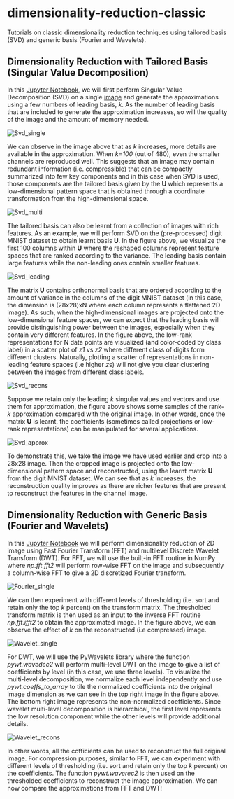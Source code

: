 # dimensionality-reduction-classic
Tutorials on classic dimensionality reduction techniques using tailored basis (SVD) and generic basis (Fourier and Wavelets).

## Dimensionality Reduction with Tailored Basis (Singular Value Decomposition)

In this [Jupyter Notebook](https://github.com/rsyamil/dimensionality-reduction-classic/blob/master/dimensionality_reduction_classic_tailored.ipynb), we will first perform Singular Value Decomposition (SVD) on a single [image](https://phys.org/news/2019-09-image-rio-negro-solimes-river.html) and generate the approximations using a few numbers of leading basis, *k*. As the number of leading basis that are included to generate the approximation increases, so will the quality of the image and the amount of memory needed. 

![Svd_single](/readme/svd_single_image.png)

We can observe in the image above that as *k* increases, more details are available in the approximation. When *k=100* (out of 480), even the smaller channels are reproduced well. This suggests that an image may contain redundant information (i.e. compressible) that can be compactly summarized into few key components and in this case when SVD is used, those components are the tailored basis given by the **U** which represents a low-dimensional pattern space that is obtained through a coordinate transformation from the high-dimensional space. 

![Svd_multi](/readme/svd_multi_basis.png)

The tailored basis can also be learnt from a collection of images with rich features. As an example, we will perform SVD on the (pre-processed) digit MNIST dataset to obtain learnt basis **U**. In the figure above, we visualize the first 100 columns within **U** where the reshaped columns represent feature spaces that are ranked according to the variance. The leading basis contain large features while the non-leading ones contain smaller features.

![Svd_leading](/readme/svd_multi_basis_leading.png)

The matrix **U** contains orthonormal basis that are ordered according to the amount of variance in the columns of the digit MNIST dataset (in this case, the dimension is (28x28)xN where each column represents a flattened 2D image). As such, when the high-dimensional images are projected onto the low-dimensional feature spaces, we can expect that the leading basis will provide distinguishing power between the images, especially when they contain very different features. In the figure above, the low-rank representations for N data points are visualized (and color-coded by class label) in a scatter plot of *z1* vs *z2* where different class of digits form different clusters. Naturally, plotting a scatter of representations in non-leading feature spaces (i.e higher *z*s) will not give you clear clustering between the images from different class labels. 

![Svd_recons](/readme/svd_multi_basis_recons.png)

Suppose we retain only the leading *k* singular values and vectors and use them for approximation, the figure above shows some samples of the rank-*k* approximation compared with the original image. In other words, once the matrix **U** is learnt, the coefficients (sometimes called projections or low-rank representations) can be manipulated for several applications. 

![Svd_approx](/readme/svd_multi_basis_approx.png)

To demonstrate this, we take the [image](https://phys.org/news/2019-09-image-rio-negro-solimes-river.html) we have used earlier and crop into a 28x28 image. Then the cropped image is projected onto the low-dimensional pattern space and reconstructed, using the learnt matrix **U** from the digit MNIST dataset. We can see that as *k* increases, the reconstruction quality improves as there are richer features that are present to reconstruct the features in the channel image. 

## Dimensionality Reduction with Generic Basis (Fourier and Wavelets)

In this [Jupyter Notebook](https://github.com/rsyamil/dimensionality-reduction-classic/blob/master/dimensionality_reduction_classic_generic_git.ipynb) we will perform dimensionality reduction of 2D image using Fast Fourier Transform (FFT) and multilevel Discrete Wavelet Transform (DWT). For FFT, we will use the built-in FFT routine in NumPy where *np.fft.fft2* will perform row-wise FFT on the image and subsequently a column-wise FFT to give a 2D discretized Fourier transform. 

![Fourier_single](/readme/fourier_single.png)

We can then experiment with different levels of thresholding (i.e. sort and retain only the top *k* percent) on the transform matrix. The thresholded transform matrix is then used as an input to the inverse FFT routine *np.fft.ifft2* to obtain the approximated image. In the figure above, we can observe the effect of *k* on the reconstructed (i.e compressed) image.

![Wavelet_single](/readme/wavelet_single.png)

For DWT, we will use the PyWavelets library where the function *pywt.wavedec2* will perform multi-level DWT on the image to give a list of coefficients by level (in this case, we use three levels). To visualize the multi-level decomposition, we normalize each level independently and use *pywt.coeffs_to_array* to tile the normalized coefficients into the original image dimension as we can see in the top right image in the figure above. The bottom right image represents the non-normalized coefficients. Since wavelet multi-level decomposition is hierarchical, the first level represents the low resolution component while the other levels will provide additional details. 

![Wavelet_recons](/readme/wavelet_recons.png)

In other words, all the cofficients can be used to reconstruct the full original image. For compression purposes, similar to FFT, we can experiment with different levels of thresholding (i.e. sort and retain only the top *k* percent) on the coefficients. The function *pywt.waverec2* is then used on the thresholded coefficients to reconstruct the image approximation. We can now compare the approximations from FFT and DWT!

